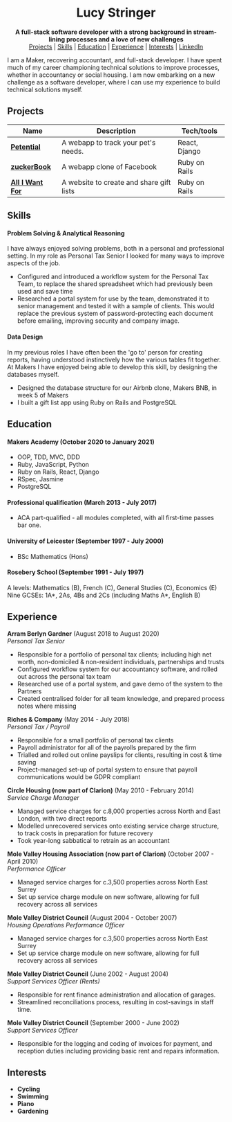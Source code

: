 <div align="center">
  <h1>Lucy Stringer</h1>

  **A full-stack software developer with a strong background in stream-lining processes and a love of new challenges**<br>
  [Projects](#projects) | [Skills](#skills) | [Education](#education) | [Experience](#experience) | [Interests](#interests) | [LinkedIn](https://www.linkedin.com/in/lucy-stringer-81aa0392/)
  <br>
</div>

I am a Maker, recovering accountant, and full-stack developer. I have spent much of my career championing technical solutions to improve processes, whether in accountancy or social housing. I am now embarking on a new challenge as a software developer, where I can use my experience to build technical solutions myself.

## Projects

| Name                         | Description       | Tech/tools        |
| ---------------------------- | ----------------- | ----------------- |
| **[Petential](https://github.com/stringiest/petential_extension)**            | A webapp to track your pet's needs. | React, Django |
| **[zuckerBook](https://github.com/stringiest/zuckerBook)** | A webapp clone of Facebook | Ruby on Rails              |
|**[All I Want For](https://github.com/stringiest/all_i_want_for)**| A website to create and share gift lists| Ruby on Rails |

## Skills

#### Problem Solving & Analytical Reasoning

I have always enjoyed solving problems, both in a personal and professional setting.  In my role as Personal Tax Senior I looked for many ways to improve aspects of the job.

- Configured and introduced a workflow system for the Personal Tax Team, to replace the shared spreadsheet which had previously been used and save time
- Researched a portal system for use by the team, demonstrated it to senior management and tested it with a sample of clients. This would replace the previous system of password-protecting each document before emailing, improving security and company image.

#### Data Design

In my previous roles I have often been the 'go to' person for creating reports, having understood instinctively how the various tables fit together.  At Makers I have enjoyed being able to develop this skill, by designing the databases myself.  

- Designed the database structure for our Airbnb clone, Makers BNB, in week 5 of Makers
- I built a gift list app using Ruby on Rails and PostgreSQL

## Education

#### Makers Academy (October 2020 to January 2021)

- OOP, TDD, MVC, DDD
- Ruby, JavaScript, Python
- Ruby on Rails, React, Django
- RSpec, Jasmine
- PostgreSQL

#### Professional qualification (March 2013 - July 2017)

- ACA part-qualified - all modules completed, with all first-time passes bar one.

#### University of Leicester (September 1997 - July 2000)

- BSc Mathematics (Hons)

#### Rosebery School (September 1991 - July 1997)

A levels: Mathematics (B), French (C), General Studies (C), Economics (E)
Nine GCSEs: 1A\*, 2As, 4Bs and 2Cs (including Maths A\*, English B)

## Experience

**Arram Berlyn Gardner** (August 2018 to August 2020)  
_Personal Tax Senior_

- Responsible for a portfolio of personal tax clients; including high net worth, non-domiciled & non-resident individuals, partnerships and trusts
- Configured workflow system for our accountancy software, and rolled out across the personal tax team
- Researched use of a portal system, and gave demo of the system to the Partners
- Created centralised folder for all team knowledge, and prepared process notes where missing

**Riches & Company** (May 2014 - July 2018)  
_Personal Tax / Payroll_

- Responsible for a small portfolio of personal tax clients
- Payroll administrator for all of the payrolls prepared by the firm
- Trialled and rolled out online payslips for clients, resulting in cost & time saving
- Project-managed set-up of portal system to ensure that payroll communications would be GDPR compliant

**Circle Housing (now part of Clarion)** (May 2010 - February 2014)  
_Service Charge Manager_

- Managed service charges for c.8,000 properties across North and East London, with two direct reports
- Modelled unrecovered services onto existing service charge structure, to track costs in preparation for future recovery
- Took year-long sabbatical to retrain as an accountant

**Mole Valley Housing Association (now part of Clarion)** (October 2007 - April 2010)  
_Performance Officer_

- Managed service charges for c.3,500 properties across North East Surrey
- Set up service charge module on new software, allowing for full recovery across all services

**Mole Valley District Council** (August 2004 - October 2007)  
_Housing Operations Performance Officer_

- Managed service charges for c.3,500 properties across North East Surrey
- Set up service charge module on new software, allowing for full recovery across all services

**Mole Valley District Council** (June 2002 - August 2004)  
_Support Services Officer (Rents)_

- Responsible for rent finance administration and allocation of garages.
- Streamlined reconciliations process, resulting in cost-savings in staff time.

**Mole Valley District Council** (September 2000 - June 2002)  
_Support Services Officer_

- Responsible for the logging and coding of invoices for payment, and reception duties including providing basic rent and repairs information.

## Interests

- **Cycling**
- **Swimming**
- **Piano**
- **Gardening**
